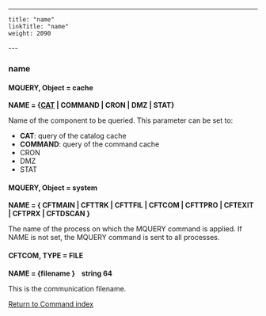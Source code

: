 ---
    title: "name"
    linkTitle: "name"
    weight: 2090
---<span id="name"></span>

### name

#### MQUERY, Object = cache

****NAME = {<u>CAT</u>
&#124; COMMAND &#124; CRON &#124; DMZ &#124; STAT}****

Name of the component to be queried.
This parameter can be set to:

- ****CAT****: query of the catalog cache
- ****COMMAND****: query of the command cache
- CRON
- DMZ
- STAT

<span id="name_CFTCOM"></span>

#### MQUERY, Object = system

****NAME = { CFTMAIN &#124; CFTTRK &#124; CFTTFIL &#124; CFTCOM &#124; CFTTPRO &#124; CFTEXIT &#124; CFTPRX &#124; CFTDSCAN }****

The name of the process on which the MQUERY command is applied. If NAME is not set, the MQUERY command is sent to all processes.

#### CFTCOM, TYPE = FILE

****NAME = {filename
}    string
64****

This is the communication filename.

[Return to Command index](../../)
